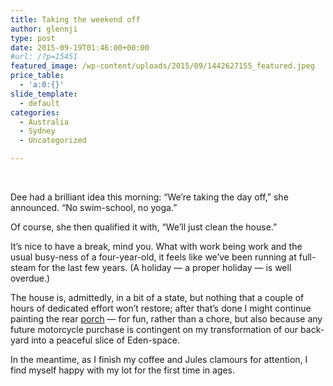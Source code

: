 ```yaml
---
title: Taking the weekend off
author: glennji
type: post
date: 2015-09-19T01:46:00+00:00
#url: /?p=15451
featured_image: /wp-content/uploads/2015/09/1442627155_featured.jpeg
price_table:
  - 'a:0:{}'
slide_template:
  - default
categories:
  - Australia
  - Sydney
  - Uncategorized

---
```

&nbsp;
  
Dee had a brilliant idea this morning: “We’re taking the day off,” she announced. “No swim-school, no yoga.&#8221;
  
Of course, she then qualified it with, “We’ll just clean the house.&#8221;
  
<!--more-->


  
It’s nice to have a break, mind you. What with work being work and the usual busy-ness of a four-year-old, it feels like we’ve been running at full-steam for the last few years. (A holiday — a proper holiday — is well overdue.)
  
The house is, admittedly, in a bit of a state, but nothing that a couple of hours of dedicated effort won’t restore; after that’s done I might continue painting the rear <a title="porch" href="http://www.homedit.com/what-is-the-difference-between-a-porch-balcony-verandapatio-and-deck/" target="_blank" rel="noopener noreferrer">porch</a> — for fun, rather than a chore, but also because any future motorcycle purchase is contingent on my transformation of our back-yard into a peaceful slice of Eden-space.
  
In the meantime, as I finish my coffee and Jules clamours for attention, I find myself happy with my lot for the first time in ages.
